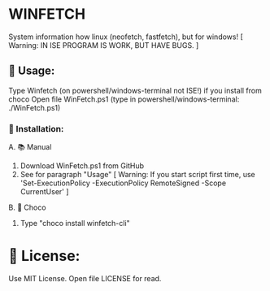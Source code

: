 # WINFETCH
System information how linux (neofetch, fastfetch), but for windows!
[ Warning: IN ISE PROGRAM IS WORK, BUT HAVE BUGS. ]

## 🎈 Usage:
Type Winfetch (on powershell/windows-terminal not ISE!) if you install from choco
Open file WinFetch.ps1 (type in powershell/windows-terminal: ./WinFetch.ps1)

### 🍕 Installation:
A. 📚 Manual
1. Download WinFetch.ps1 from GitHub
2. See for paragraph "Usage"
[ Warning: If you start script first time, use 'Set-ExecutionPolicy -ExecutionPolicy RemoteSigned -Scope CurrentUser' ]

B. 🍫 Choco
1. Type "choco install winfetch-cli"

# 📃 License:
Use MIT License. Open file LICENSE for read.
